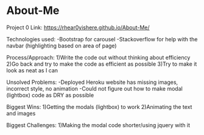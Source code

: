 # About-Me
Project 0 
Link:
https://rhear0yishere.github.io/About-Me/

Technologies used:
-Bootstrap for carousel 
-Stackoverflow for help with the navbar (highlighting based on area of page)

Process/Approach:
1)Write the code out without thinking about efficiency
2)Go back and try to make the code as efficient as possible 
3)Try to make it look as neat as I can 

Unsolved Problems:
 -Deployed Heroku website has missing images, incorrect style, no animation 
 -Could not figure out how to make modal (lightbox) code as DRY as possible
 

Biggest Wins:
    1)Getting the modals (lightbox) to work 
    2)Animating the text and images

Biggest Challenges: 
    1)Making the modal code shorter/using jquery with it

